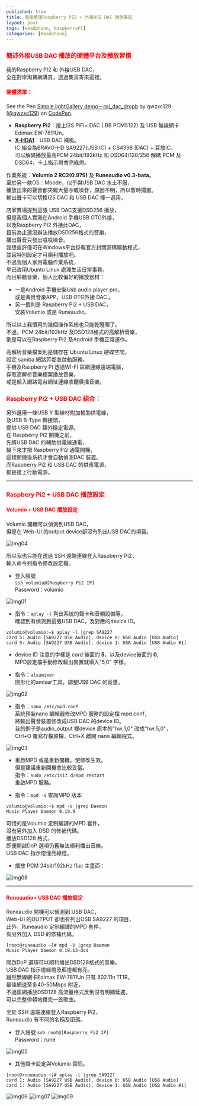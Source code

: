 ```yaml
---
published: true
title: 粗略整理Raspberry PI2 + 外接USB DAC 播放筆記
layout: post
tags: [Headphone, RaspberryPI]
categories: [Headphone]
---
```

### <font color="red">簡述外接USB DAC 播放的硬體平台及播放習慣</font>   

我的Raspberry PI2 和 外接USB DAC，    
全在對岸淘寶網購買，透過集貨寄來這裡。    
    
#### <font color="red">硬體清單：</font>   

<p data-height="367" data-theme-id="0" data-slug-hash="oLKEad" data-default-tab="result" data-user="qwzxc129" data-embed-version="2" class="codepen">See the Pen <a href="https://codepen.io/qwzxc129/pen/oLKEad/">Simple lightGallery demo－rpi_dac_dropb</a> by qwzxc129 (<a href="https://codepen.io/qwzxc129">@qwzxc129</a>) on <a href="https://codepen.io">CodePen</a>.</p>
<script async src="https://assets.codepen.io/assets/embed/ei.js"></script>

 * **Raspberry Pi2**：接上I2S PiFi+  DAC ( BB PCM5122) 及  USB 無線網卡 Edimax EW-7811Un。   
 * **[X-HDA1][1]**：USB DAC 裸板。    
IC 組合為BRAVO-HD SA9227(USB IC) + CS4398 (DAC) + 耳放IC。    
可以解碼播放最高PCM 24bit/192kHz 和 DSD64/128/256
解碼 PCM 及 DSD64，卡上指示燈會亮綠燈。   

作業系統：**Volumio 2 RC2(0.979)** 及 **Runeaudio v0.3-bata**。   
至於另一款OS：Moode，似乎與USB DAC 水土不服，   
播放出來的聲音都夾雜大量吵雜噪音，原因不明，所以暫時擱置。    
輸出聲卡可以切換I2S DAC 和 USB DAC 擇一選用。   
    
店家賣場提到這張 USB DAC支援DSD256 播放，   
但是我個人實測在Android 手機USB OTG外接，   
以及Raspberry PI2 外接此DAC，    
目前為止還沒辦法播放DSD256格式的音樂，    
播出聲音只發出嗞嗞噪音。    
我想或許僅可在Windows平台掛載官方封閉源碼驅動程式，   
並且特別設定才可順利播放吧。    
不過我個人家用電腦作業系統，    
早已改用Ubuntu Linux 處理生活日常事務，   
而且聆聽音樂，個人比較偏好的播放器材：    

* 一是Android 手機安裝Usb audio player pro，    
或是海貝音樂APP，USB OTG外接 DAC 。   
* 另一個則是 Raspberry Pi2 + USB DAC，    
安裝Volumio 或是 Runeaudio。    

所以以上我慣用的幾個操作系統也只能乾瞪眼了。    
不過，PCM 24bit/192kHz 及DSD128格式的高解析音樂，   
倒是可以在Raspberry Pi2 及Android 手機正常運作。    
    
高解析音樂檔案則是儲存在 Ubuntu Linux 硬碟空間，    
設定 samba 網路芳鄰並啟動服務。   
手機及Raspberry Pi 透過WI-FI 區網連線遠端電腦，   
存取高解析音樂檔案播放音樂，    
或是輸入網路電台網址連線收聽廣播音樂。    

### <font color="red">Raspberry Pi2 + USB DAC 組合：</font>    
    
另外選用一條USB Y 型線材附加輔助供電線，    
及USB B-Type 轉接頭，   
提供 USB DAC 額外穩定電源。   
在 Raspberry Pi2 開機之前，   
先將USB DAC 的輔助供電線通電，    
接下來才把 Raspberry Pi2 通電開機，   
這樣開機後系統才會自動偵測DAC 裝置。    
而Raspberry Pi2 和 USB DAC 的供應電源，   
都是接上行動電源。    
    
------------------------------    
    
### <font color="red">Raspbery Pi2 + USB DAC 播放設定</font>    
    
#### <font color="red">Volumio + USB DAC 播放設定</font>    
      
Volumio 開機可以偵測到USB DAC，   
但是在 Web-UI 的output device卻沒有列出USB DAC的項目。    

![img04][img04]

所以我也只能在透過 SSH 遠端連線登入Raspberry Pi2，     
輸入命令列指令修改設定檔。    
    
* 登入帳號    
```ssh volumio@[Raspberry Pi2 IP]```    
Password：volumio   

![img01][img01]

* 指令：```aplay -l```
列出系統的聲卡和音頻設備等，    
確認到有偵測到這張USB DAC，及對應的device ID。    

```
volumio@volumio:~$ aplay -l |grep SA9227
card 5: Audio [SA9227 USB Audio], device 0: USB Audio [USB Audio]   
card 5: Audio [SA9227 USB Audio], device 1: USB Audio [USB Audio #1]   
```

* device ID 注意的字樣是 card 後面的 **5**，以及device後面的 **0**,   
MPD設定檔手動修改輸出裝置就填入"5,0" 字樣。   

* 指令：```alsamixer```   
圖形化的amixer工具，調整USB DAC 的音量。    

![img02][img02]

* 指令：```nano /etc/mpd.conf```    
系統預裝nano 編輯器修改MPD 服務的設定檔 mpd.conf，   
將輸出聲音裝置修改成USB DAC 的device ID。   
我的例子是audio_output 裡device 原本的"hw:1,0" 改成"hw:5,0"，   
Ctrl+O 覆寫存檔原檔，Ctrl+X  離開 nano 編輯程式。       

![img03][img03]

* 重啟MPD 或是重新開機，使修改生效。    
但是建議重新開機會比較妥當。    
指令：```sudo /etc/init.d/mpd restart```   
重啟MPD 服務。    

* 指令：```mpd -V```  查詢MPD 版本   

```
volumio@volumio:~$ mpd -V |grep Daemon
Music Player Daemon 0.19.9
```
可惜的是Volumio 定制編譯的MPD 套件，    
沒有另外加入 DSD 的修補代碼。   
播放DSD128 格式，   
即便開啟DoP 選項仍舊無法順利播出音樂。    
USB DAC 指示燈僅亮綠燈。    

* 播放 PCM 24bit/192kHz flac 主畫面：   

![img08][img08]

--------------------------------

#### <font color="red">Runeaudio+ USB DAC 播放設定</font>   
    
Runeaudio 開機可以偵測到 USB DAC，    
Web-UI 的OUTPUT 卻也有列出USB SA9227 的項目，   
此外，Runeaudio 定制編譯的MPD 套件，    
有另外加入 DSD 的修補代碼。   

```
[root@runeaudio ~]# mpd -V |grep Daemon
Music Player Daemon 0.19.13-dsd
```
    
開啟DoP 選項可以順利播出DSD128格式的音樂。    
USB DAC 指示燈綠燈及藍燈都有亮。    
雖然無線網卡Edimax EW-7811Un 只有 802.11n 1T1R，    
最佳網速至多40-50Mbps 附近，    
不過區網播放DSD128 高流量格式反倒沒有明顯延遲，   
可以完整停頓地播完一首歌曲。    
    
至於 SSH 遠端連線登入Raspberry Pi2，   
Runeaudio 有不同的名稱及密碼。
    
* 登入帳號
```ssh root@[Raspberry Pi2 IP]```   
Password：rune    

![img05][img05]

* 其他聲卡設定與Volumio 雷同。    

```
[root@runeaudio ~]# aplay -l |grep SA9227
card 1: Audio [SA9227 USB Audio], device 0: USB Audio [USB Audio]
card 1: Audio [SA9227 USB Audio], device 1: USB Audio [USB Audio #1]
```

![img06][img06]
![img07][img07]
![img09][img09]

[1]: https://item.taobao.com/item.htm?id=520314851231
[img01]: https://res.cloudinary.com/shengshampoo/image/upload/s--Xrw2Qz8r--/v1472381608/Screenshot_from_2016-08-28_17-37-141-fs8_q7tnew.png
[img02]: https://res.cloudinary.com/shengshampoo/image/upload/s--V5FWmuB2--/v1472381611/Screenshot_from_2016-08-28_17-44-241-fs8_lr0g5p.png
[img03]: https://res.cloudinary.com/shengshampoo/image/upload/s--z57b5oSE--/v1472381615/Screenshot_from_2016-08-28_17-45-581-fs8_surow8.png
[img04]: https://res.cloudinary.com/shengshampoo/image/upload/s--A841d4-X--/v1472381619/Screenshot_from_2016-08-28_18-04-201-fs8_umg4qx.png
[img05]: https://res.cloudinary.com/shengshampoo/image/upload/s--HzVYK0Jz--/v1472382977/Screenshot_from_2016-08-28_19-05-041-fs8_kgxqwb.png
[img06]: https://res.cloudinary.com/shengshampoo/image/upload/s--WWKTYoIy--/v1472382980/Screenshot_from_2016-08-28_19-10-261-fs8_ga7wpc.png
[img07]: https://res.cloudinary.com/shengshampoo/image/upload/s--aaT3pypN--/v1472382983/Screenshot_from_2016-08-28_19-12-341-fs8_gs65i3.png
[img08]: https://res.cloudinary.com/shengshampoo/image/upload/s--9HcyaGoZ--/v1472386780/Screenshot_2016-08-28-18-42-501-fs8_mjlxlq.png
[img09]: https://res.cloudinary.com/shengshampoo/image/upload/s--LgG4NK7u--/v1472399111/Screenshot_2016-08-28-21-51-261-fs8_wbudgi.png

